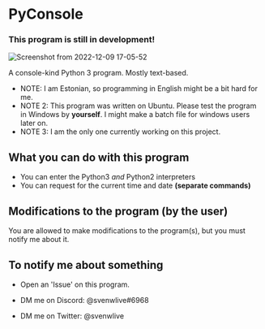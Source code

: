 # PyConsole

### This program is still in development!

![Screenshot from 2022-12-09 17-05-52](https://user-images.githubusercontent.com/74722783/206731861-11019649-1f9b-4e60-a541-bf3865819b0d.png)

A console-kind Python 3 program. Mostly text-based.

- NOTE: I am Estonian, so programming in English might be a bit hard for me.
- NOTE 2: This program was written on Ubuntu. Please test the program in Windows by **yourself**. I might make a batch file for windows users later on.
- NOTE 3: I am the only one currently working on this project.


## What you can do with this program

- You can enter the Python3 _and_ Python2 interpreters
- You can request for the current time and date **(separate commands)**

## Modifications to the program (by the user)
You are allowed to make modifications to the program(s), but you must notify me about it.

## To notify me about something

- Open an 'Issue' on this program.

- DM me on Discord: @svenwlive#6968
- DM me on Twitter: @svenwlive
